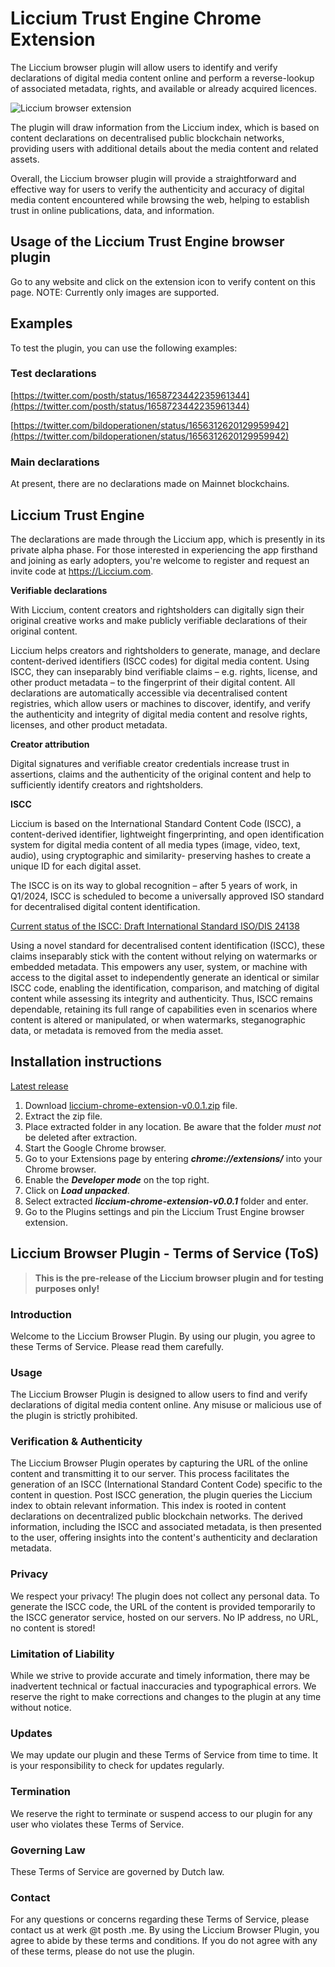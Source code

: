 # Liccium Trust Engine Chrome Extension

The Liccium browser plugin will allow users to identify and verify declarations of digital media content online and perform a reverse-lookup of associated metadata, rights, and available or already acquired licences. 

![Liccium browser extension](https://1543071982-files.gitbook.io/~/files/v0/b/gitbook-x-prod.appspot.com/o/spaces%2FKyPjnRgFAp1MzuOXKSXI%2Fuploads%2FokEGb9HJrYaL3kpZ0Nx6%2FBrowser%20plugin%20small.gif?alt=media&token=489e7ea6-1a6a-4fad-b18d-7af0b50eb3f4)

The plugin will draw information from the Liccium index, which is based on content declarations on decentralised public blockchain networks, providing users with additional details about the media content and related assets.  

Overall, the Liccium browser plugin will provide a straightforward and effective way for users to verify the authenticity and accuracy of digital media content encountered while browsing the web, helping to establish trust in online publications, data, and information.

## Usage of the Liccium Trust Engine browser plugin

Go to any website and click on the extension icon to verify content on this page. 
NOTE: Currently only images are supported. 
 
## Examples 
To test the plugin, you can use the following examples: 

### Test declarations
 
[https://twitter.com/posth/status/1658723442235961344](https://twitter.com/posth/status/1658723442235961344)

[https://twitter.com/bildoperationen/status/1656312620129959942](https://twitter.com/bildoperationen/status/1656312620129959942)

### Main declarations

At present, there are no declarations made on Mainnet blockchains.  

## Liccium Trust Engine

The declarations are made through the Liccium app, which is presently in its private alpha phase. For those interested in experiencing the app firsthand and joining as early adopters, you're welcome to register and request an invite code at https://Liccium.com.

**Verifiable declarations**  

With Liccium, content creators and rightsholders can digitally sign their original creative works and make publicly verifiable declarations of their original content.

Liccium helps creators and rightsholders to generate, manage, and declare content-derived identifiers (ISCC codes) for digital media content. Using ISCC, they can inseparably bind verifiable claims – e.g. rights, license, and other product metadata – to the fingerprint of their digital content. 
All declarations are automatically accessible via decentralised content registries, which allow users or machines to discover, identify, and verify the authenticity and integrity of digital media content and resolve rights, licenses, and other product metadata.

**Creator attribution**

Digital signatures and verifiable creator credentials increase trust in assertions, claims and the authenticity of the original content and help to sufficiently identify creators and rightsholders.

**ISCC**

Liccium is based on the International Standard Content Code (ISCC), a content-derived identifier, lightweight fingerprinting, and open identification system for digital media content of all media types (image, video, text, audio),  using cryptographic and similarity- preserving hashes to create a unique ID for each digital asset. 

The ISCC is on its way to global recognition – after 5 years of work, in Q1/2024, ISCC is scheduled to become a universally approved ISO standard for decentralised digital content identification. 

[Current status of the ISCC: Draft International Standard ISO/DIS 24138](https://www.iso.org/standard/77899.html)

Using a novel standard for decentralised content identification (ISCC), these claims inseparably stick with the content without relying on watermarks or embedded metadata. This empowers any user, system, or machine with access to the digital asset to independently generate an identical or similar ISCC code, enabling the identification, comparison, and matching of digital content while assessing its integrity and authenticity. 
Thus, ISCC remains dependable, retaining its full range of capabilities even in scenarios where content is altered or manipulated, or when watermarks, steganographic data, or metadata is removed from the media asset.

## Installation instructions  
[Latest release](https://github.com/liccium/liccium-chrome-extension/releases/tag/v0.0.1)

1. Download [liccium-chrome-extension-v0.0.1.zip](https://github.com/liccium/liccium-chrome-extension/releases/download/v0.0.1/liccium-chrome-extension-v0.0.1.zip) file.
3. Extract the zip file.
4. Place extracted folder in any location. Be aware that the folder _must not_ be deleted after extraction. 
5. Start the Google Chrome browser.
6. Go to your Extensions page by entering **_chrome://extensions/_** into your Chrome browser. 
7. Enable the **_Developer mode_** on the top right.
8. Click on **_Load unpacked_**.
9. Select extracted **_liccium-chrome-extension-v0.0.1_** folder and enter.
10. Go to the Plugins settings and pin the Liccium Trust Engine browser extension.

## Liccium Browser Plugin - Terms of Service (ToS)

> **This is the pre-release of the Liccium browser plugin and for testing purposes only!**

### Introduction

Welcome to the Liccium Browser Plugin. By using our plugin, you agree to these Terms of Service. Please read them carefully.

### Usage

The Liccium Browser Plugin is designed to allow users to find and verify declarations of digital media content online. Any misuse or malicious use of the plugin is strictly prohibited.

### Verification & Authenticity

The Liccium Browser Plugin operates by capturing the URL of the online content and transmitting it to our server. This process facilitates the generation of an ISCC (International Standard Content Code) specific to the content in question. Post ISCC generation, the plugin queries the Liccium index to obtain relevant information. This index is rooted in content declarations on decentralized public blockchain networks. The derived information, including the ISCC and associated metadata, is then presented to the user, offering insights into the content's authenticity and declaration metadata.

### Privacy

We respect your privacy! The plugin does not collect any personal data. To generate the ISCC code, the URL of the content is provided temporarily to the ISCC generator service, hosted on our servers. No IP address, no URL, no content is stored!

### Limitation of Liability

While we strive to provide accurate and timely information, there may be inadvertent technical or factual inaccuracies and typographical errors. We reserve the right to make corrections and changes to the plugin at any time without notice.

### Updates

We may update our plugin and these Terms of Service from time to time. It is your responsibility to check for updates regularly.

### Termination

We reserve the right to terminate or suspend access to our plugin for any user who violates these Terms of Service.

### Governing Law

These Terms of Service are governed by Dutch law.

### Contact

For any questions or concerns regarding these Terms of Service, please contact us at werk @t posth .me. By using the Liccium Browser Plugin, you agree to abide by these terms and conditions. If you do not agree with any of these terms, please do not use the plugin.

